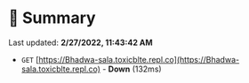 # 📖 Summary
Last updated: **2/27/2022, 11:43:42 AM**

- `GET` [https://Bhadwa-sala.toxicblte.repl.co](https://Bhadwa-sala.toxicblte.repl.co) - **Down** (132ms)
